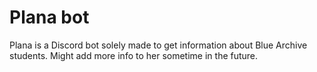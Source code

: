 # Plana bot

Plana is a Discord bot solely made to get information about Blue Archive students.
Might add more info to her sometime in the future.
